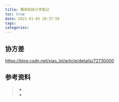 ```yaml
---
title: 概率和统计学笔记
toc: true
date: 2021-01-05 10:37:59
tags:
categories:
---
```


## 协方差
https://blog.csdn.net/xiao_lxl/article/details/72730000


## 参考资料
> - []()
> - []()
